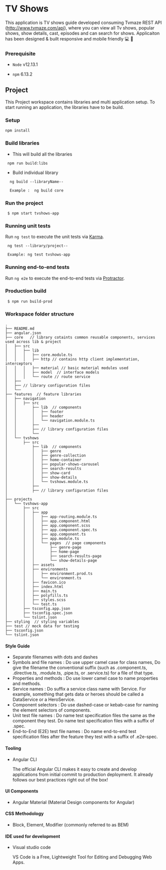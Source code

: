 # TV Shows 


This application is TV shows guide developed consuming Tvmaze REST API (http://www.tvmaze.com/api), where you can view all Tv shows, popular shows, show details, cast, episodes and can search for shows. Applicaiton has been designed & built responsive and mobile friendly :computer: :iphone:


### Prerequisite

- `Node` v12.13.1

- `npm` 6.13.2


## Project 

This Project workspace contains libraries and multi application setup. To start running an application, the libraries have to be build.


### Setup

```
npm install
```

### Build libraries

- This will build all the libraries

```
 npm run build:libs
```

- Build individual library

```
  ng build --libraryName--

  Example :  ng build core
```

### Run the project

```
 $ npm start tvshows-app
```

### Running unit tests

Run `ng test` to execute the unit tests via [Karma](https://karma-runner.github.io).

```
 ng test --library/project--

 Example: ng test tvshows-app
```

### Running end-to-end tests

Run `ng e2e` to execute the end-to-end tests via [Protractor](http://www.protractortest.org/).


### Production build

```
 $ npm run build-prod
```


###  Workspace folder structure
```
.
├── README.md
├── angular.json
├── core   // library cotaints common reusable components, services used across lib & project
│   ├── src
│   │   ├── lib
│   │   │   ├── core.module.ts
│   │   │   ├── http // contains http client implementation, interceptors
│   │   │   ├── material // basic material modules used
│   │   │   ├── model  // interface models
│   │   │   └── route // route service
│   ├── 
│   ├── // library configuration files
│   └── 
├── features  // feature libraries 
│   ├── navigation
│   │   ├── src
│   │       ├── lib  // components
│   │       │   ├── footer
│   │       │   ├── header
│   │       │   └── navigation.module.ts
│   │       ├── 
│   │       ├── // library configuration files
│   │       └── 
│   └── tvshows
│       ├── src
│           ├── lib  // components
│           │   ├── genre
│           │   ├── genre-collection
│           │   ├── home-container
│           │   ├── popular-shows-carousel
│           │   ├── search-results
│           │   ├── show-card
│           │   ├── show-details
│           │   └── tvshows.module.ts
│           ├── 
│           ├── // library configuration files
│          
├── projects
│   └── tvshows-app
│       ├── src
│       │   ├── app
│       │   │   ├── app-routing.module.ts
│       │   │   ├── app.component.html
│       │   │   ├── app.component.scss
│       │   │   ├── app.component.spec.ts
│       │   │   ├── app.component.ts
│       │   │   ├── app.module.ts
│       │   │   └── pages  // page components 
│       │   │       ├── genre-page
│       │   │       ├── home-page
│       │   │       ├── search-results-page
│       │   │       └── show-details-page
│       │   ├── assets
│       │   ├── environments
│       │   │   ├── environment.prod.ts
│       │   │   └── environment.ts
│       │   ├── favicon.ico
│       │   ├── index.html
│       │   ├── main.ts
│       │   ├── polyfills.ts
│       │   ├── styles.scss
│       │   └── test.ts
│       ├── tsconfig.app.json
│       ├── tsconfig.spec.json
│       └── tslint.json
├── styling  // styling variables
├── test // mock data for testing
├── tsconfig.json
└── tslint.json
```

#### Style Guide  

- Separate filenames with dots and dashes
- Symbols and file names : Do use upper camel case for class names, Do give the filename the conventional suffix (such as .component.ts, .directive.ts, .module.ts, .pipe.ts, or .service.ts) for a file of that type.
- Properties and methods : Do use lower camel case to name properties and methods.
- Service names : Do suffix a service class name with Service. For example, something that gets data or heroes should be called a DataService or a HeroService.
- Component selectors : Do use dashed-case or kebab-case for naming the element selectors of components.
- Unit test file names : Do name test specification files the same as the component they test. Do name test specification files with a suffix of .spec.
- End-to-End (E2E) test file names : Do name end-to-end test specification files after the feature they test with a suffix of .e2e-spec.

#### Tooling

- Angular CLI
  
  The official Angular CLI makes it easy to create and develop applications from initial commit to production deployment. It already follows our best practices right out of the box!

#### UI Components

- Angular Material (Material Design components for Angular)

#### CSS Methodology 

- Block, Element, Modifier (commonly referred to as BEM)

#### IDE used for development

- Visual studio code

  VS Code is a Free, Lightweight Tool for Editing and Debugging Web Apps.

